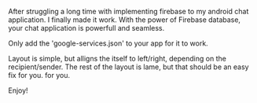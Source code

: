 After struggling a long time with implementing firebase to my android chat 
application. I finally made it work. With the power of Firebase database, 
your chat application is powerfull and seamless.

Only add the 'google-services.json' to your app for it to work.

Layout is simple, but alligns the itself to left/right, depending on the 
recipient/sender. The rest of the layout is lame, but that should be an easy 
fix for you. 
for you.

Enjoy!
